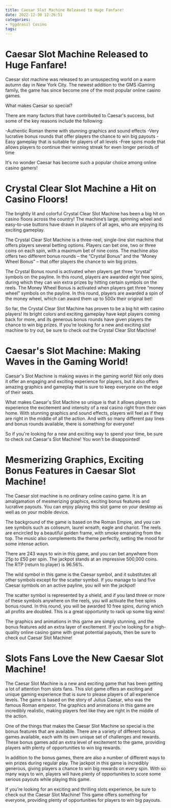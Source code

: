 ```yaml
---
title: Caesar Slot Machine Released to Huge Fanfare!
date: 2022-12-30 12:26:51
categories:
- Yggdrasil Casino
tags:
---
```



#  Caesar Slot Machine Released to Huge Fanfare!

Caesar slot machine was released to an unsuspecting world on a warm autumn day in New York City. The newest addition to the GMS iGaming family, the game has since become one of the most popular online casino games.

What makes Caesar so special?

There are many factors that have contributed to Caesar's success, but some of the key reasons include the following:

-Authentic Roman theme with stunning graphics and sound effects
-Very lucrative bonus rounds that offer players the chance to win big payouts
-Easy gameplay that is suitable for players of all levels
-Free spins mode that allows players to continue their winning streak for even longer periods of time

It's no wonder Caesar has become such a popular choice among online casino gamers!

#  Crystal Clear Slot Machine a Hit on Casino Floors!

The brightly lit and colorful Crystal Clear Slot Machine has been a big hit on casino floors across the country! The machine’s large, spinning wheel and easy-to-use buttons have drawn in players of all ages, who are enjoying its exciting gameplay.

The Crystal Clear Slot Machine is a three-reel, single-line slot machine that offers players several betting options. Players can bet one, two or three coins on each spin, with a maximum bet of nine coins. The machine also offers two different bonus rounds – the “Crystal Bonus” and the “Money Wheel Bonus” – that offer players the chance to win big prizes.

The Crystal Bonus round is activated when players get three “crystal” symbols on the payline. In this round, players are awarded eight free spins, during which they can win extra prizes by hitting certain symbols on the reels. The Money Wheel Bonus is activated when players get three “money wheel” symbols on the payline. In this round, players are awarded a spin of the money wheel, which can award them up to 500x their original bet!

So far, the Crystal Clear Slot Machine has proven to be a big hit with casino players! Its bright colors and exciting gameplay have kept players coming back for more, and its generous bonus rounds have given players the chance to win big prizes. If you’re looking for a new and exciting slot machine to try out, be sure to check out the Crystal Clear Slot Machine!

#  Caesar's Slot Machine: Making Waves in the Gaming World!

Caesar's Slot Machine is making waves in the gaming world! Not only does it offer an engaging and exciting experience for players, but it also offers amazing graphics and gameplay that is sure to keep everyone on the edge of their seats.

What makes Caesar's Slot Machine so unique is that it allows players to experience the excitement and intensity of a real casino right from their own home. With stunning graphics and sound effects, players will feel as if they are right in the middle of all the action. And with so many different pay lines and bonus rounds available, there is something for everyone!

So if you're looking for a new and exciting way to spend your time, be sure to check out Caesar's Slot Machine! You won't be disappointed!

#  Mesmerizing Graphics, Exciting Bonus Features in Caesar Slot Machine!

The Caesar slot machine is no ordinary online casino game. It is an amalgamation of mesmerizing graphics, exciting bonus features and lucrative payouts. You can enjoy playing this slot game on your desktop as well as on your mobile device.

The background of the game is based on the Roman Empire, and you can see symbols such as coliseum, laurel wreath, eagle and chariot. The reels are encircled by a beautiful golden frame, with smoke emanating from the top. The music also complements the theme perfectly, setting the mood for some intense action.

There are 243 ways to win in this game, and you can bet anywhere from 25p to £50 per spin. The jackpot stands at an impressive 500,000 coins. The RTP (return to player) is 96.56%.

The wild symbol in this game is the Caesar symbol, and it substitutes all other symbols except for the scatter symbol. If you manage to land five Caesar symbols on an active payline, you will win the jackpot!

The scatter symbol is represented by a shield, and if you land three or more of these symbols anywhere on the reels, you will activate the free spins bonus round. In this round, you will be awarded 10 free spins, during which all profits are doubled. This is a great opportunity to rack up some big wins!

The graphics and animations in this game are simply stunning, and the bonus features add an extra layer of excitement. If you're looking for a high-quality online casino game with great potential payouts, then be sure to check out Caesar Slot Machine!

#  Slots Fans Love the New Caesar Slot Machine!

The Caesar Slot Machine is a new and exciting game that has been getting a lot of attention from slots fans. This slot game offers an exciting and unique gaming experience that is sure to please players of all experience levels. The game is based on the story of Julius Caesar, who was the famous Roman emperor. The graphics and animations in this game are incredibly realistic, making players feel like they are right in the middle of the action.

One of the things that makes the Caesar Slot Machine so special is the bonus features that are available. There are a variety of different bonus games available, each with its own unique set of challenges and rewards. These bonus games add an extra level of excitement to the game, providing players with plenty of opportunities to win big rewards.

In addition to the bonus games, there are also a number of different ways to win prizes during regular play. The jackpot in this game is incredibly generous, giving players a chance to win big rewards on every spin. With so many ways to win, players will have plenty of opportunities to score some serious payouts while playing this game.

If you’re looking for an exciting and thrilling slots experience, be sure to check out the Caesar Slot Machine! This game offers something for everyone, providing plenty of opportunities for players to win big payouts.